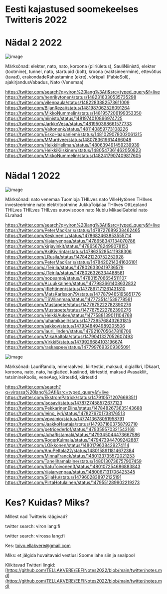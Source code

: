 
# Eesti kajastused soomekeelses Twitteris 2022

# Nädal 2 2022

![image](https://user-images.githubusercontent.com/25908778/149676961-5fb98903-a864-4037-9785-7ee3ff422d1e.png)

Märksõnad: elekter, nato, nato, koroona (piiriületus), SauliNiinistö, elekter (tootmine), tunnel, nato, startupid (bolt), kroona (vaktsineermine), ettevõtlus (tavad), erakondadeRahastamine (ekre), võrkpall (FabioSoli), ajakirjandusVabadus, Nato (Venemaa)

https://twitter.com/search?q=viron%20lang%3Afi&src=typed_query&f=live
https://twitter.com/henrikytonen/status/1482316330535735298
https://twitter.com/vilenpaula/status/1482283882573611009
https://twitter.com/BijanRezai/status/1481987062526091264
https://twitter.com/MikkoNummelin/status/1481957206199353350
https://twitter.com/niinisto/status/1481974010866974725
https://twitter.com/JarkkoVesa/status/1481950368661577733
https://twitter.com/Valtonenk/status/1481140859773108226
https://twitter.com/EskoHaapaniemi/status/1481029078002061315
https://twitter.com/MMurdvee/status/1480783619614466048
https://twitter.com/HeikkiHellman/status/1480639491459239939
https://twitter.com/HeikkiKiiskinen/status/1480547361462050823
https://twitter.com/MikkoNummelin/status/1482417907409817605


# Nädal 1 2022



![image](https://user-images.githubusercontent.com/25908778/148662992-8141d65e-7a8e-485e-8a66-27f5333c71cc.png)

Märksõnad: nato venemaa Tuomioja THILves nato VilleHytönen THIlves investeerimine nato elektritootmine JukkaToijalaa THIlves OttLepland THILves THILves THILves eurovisooon nato Nublu MikaelGabriel nato ELrahad


https://twitter.com/search?q=viron%20lang%3Afi&src=typed_query&f=live
https://twitter.com/PeterMacKaris/status/1478727689238462465
https://twitter.com/KeskinenIL/status/1478682463853555714
https://twitter.com/riiajarvenpaa/status/1478658347134070786
https://twitter.com/kirjavinkit/status/1478656782499078153
https://twitter.com/AkiKivirinta/status/1478635285411938306
https://twitter.com/LRusila/status/1478421220752252928
https://twitter.com/PeterMacKaris/status/1478420214341636101
https://twitter.com/JTeirila/status/1478026330419736579
https://twitter.com/JTeirila/status/1478026326334488581
https://twitter.com/nopeampi/status/1478015706654511107
https://twitter.com/ALuukkainen/status/1477983661408632832
https://twitter.com/jjflehtinen/status/1477897171261431810
https://twitter.com/MatsKarlsson79/status/1477879465195851776
https://twitter.com/TSViljanmaa/status/1477735141539778561
https://twitter.com/Mustapete/status/1477675222782390276
https://twitter.com/Mustapete/status/1477675222782390276
https://twitter.com/HeikkiAukee/status/1477588139011104768
https://twitter.com/juhamikaell/status/1477395768432631815
https://twitter.com/sakkov/status/1479348494989205506
https://twitter.com/lauri_linden/status/1479210705647816706
https://twitter.com/MikaAaltola/status/1479041327052607493
https://twitter.com/Virkki5/status/1479926684103196674
https://twitter.com/raskaspee/status/1477997693209305091

![image](https://user-images.githubusercontent.com/25908778/148697946-fd3c0660-4689-4e80-8232-d6d63d8f489b.png)

Märksõnad: LauriRandla, mineraalvesi, kiirtestid, maksud, digiallkri, IDkaart, koroona, nato, nato, haiglaõed, kasiinod, kiirtestid, maksud #vasakliit, tetsimineKoolis, veneAeg, kiirtestid, kiirtestid

https://twitter.com/search?q=virossa%20lang%3Afi&src=typed_query&f=live
https://twitter.com/EkstromPatrick/status/1479105712076693511
https://twitter.com/isosavi/status/1478727458572677123
https://twitter.com/PekkarinenElina/status/1478482673635143688
https://twitter.com/leino_jyri/status/1478276701738176513
https://twitter.com/vpvainio/status/1477413678051958791
https://twitter.com/JaakkoHaataja/status/1479371603758792710
https://twitter.com/petricederlof/status/1479359570321543168
https://twitter.com/JuhaRistamaki/status/1479345044473667586
https://twitter.com/RogerKulmala/status/1479473944709242887
https://twitter.com/LOikkonen/status/1480179638429274114
https://twitter.com/AnuPeltola22/status/1480158911814672384
https://twitter.com/MinnaFranck/status/1480133735572021253
https://twitter.com/Tanelihamalaine/status/1480130736757907459
https://twitter.com/SatuToivonen3/status/1480107254686883843
https://twitter.com/riiajarvenpaa/status/1480067131706425345
https://twitter.com/SiljaHu/status/1479602838972125191
https://twitter.com/PirtaHotulainen/status/1479551289902219273

# Kes? Kuidas? Miks?

Millest nad Twitteris räägivad?

twitter search:  viron lang:fi

twitter search:  virossa lang:fi

Kes: toivo.ellakvere@gmail.com

Miks: et jälgida huvaitavaid vestlusi Soome lahe siin ja sealpool

Klikitavad Twitteri lingid: [https://github.com/TELLAKVERE/EEFINotes2022/blob/main/twitter/notes.md](https://github.com/TELLAKVERE/EEFINotes2022/blob/main/twitter/notes.md)
